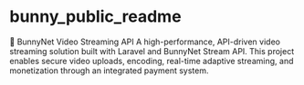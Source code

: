 # bunny_public_readme
📌 BunnyNet Video Streaming API  A high-performance, API-driven video streaming solution built with Laravel and BunnyNet Stream API. This project enables secure video uploads, encoding, real-time adaptive streaming, and monetization through an integrated payment system.
